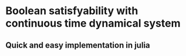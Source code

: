 # Boolean satisfyability with continuous time dynamical system
## Quick and easy implementation in julia
